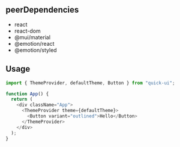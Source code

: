 ## peerDependencies

- react
- react-dom
- @mui/material
- @emotion/react
- @emotion/styled

## Usage

```ts
import { ThemeProvider, defaultTheme, Button } from "quick-ui";

function App() {
  return (
    <div className="App">
      <ThemeProvider theme={defaultTheme}>
        <Button variant="outlined">Hello</Button>
      </ThemeProvider>
    </div>
  );
}
```